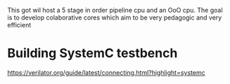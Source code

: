 This got wil host a 5 stage in order pipeline cpu and an OoO cpu.
The goal is to develop colaborative cores which aim to be very pedagogic and very efficient
# Building SystemC testbench 

https://verilator.org/guide/latest/connecting.html?highlight=systemc
